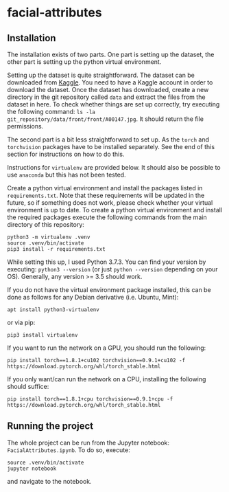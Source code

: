 # facial-attributes

## Installation
The installation exists of two parts. One part is setting up the dataset,
the other part is setting up the python virtual environment.

Setting up the dataset is quite straightforward. The dataset can be
downloaded from [Kaggle](https://www.kaggle.com/davidjfisher/illinois-doc-labeled-faces-dataset). 
You need to have a Kaggle account in order to download the dataset.
Once the dataset has downloaded, create a new directory in the git
repository called `data` and extract the files from the dataset in here.
To check whether things are set up correctly, try executing the following
command: `ls -la git_repository/data/front/front/A00147.jpg`. It should
return the file permissions.

The second part is a bit less straightforward to set up. As the `torch`
and `torchvision` packages have to be installed separately. See the end
of this section for instructions on how to do this.


Instructions for `virtualenv` are provided below. It should also be possible
to use `anaconda` but this has not been tested.

Create a python virtual environment and install the packages listed in
`requirements.txt`. Note that these requirements will be updated in the
future, so if something does not work, please check whether your virtual
environment is up to date. To create a python virtual environment and
install the required packages execute the following commands from the
main directory of this repository:
```
python3 -m virtualenv .venv
source .venv/bin/activate
pip3 install -r requirements.txt
```

While setting this up, I used Python 3.7.3. You can find your version by
executing: `python3 --version` (or just `python --version` depending on
your OS). Generally, any version >= 3.5 should work.

If you do not have the virtual environment package installed, this can be
done as follows for any Debian derivative (i.e. Ubuntu, Mint):
```
apt install python3-virtualenv
```
or via pip:
```
pip3 install virtualenv
```

If you want to run the network on a GPU, you should run the following:
```
pip install torch==1.8.1+cu102 torchvision==0.9.1+cu102 -f https://download.pytorch.org/whl/torch_stable.html
```

If you only want/can run the network on a CPU, installing the following
should suffice:
```
pip install torch==1.8.1+cpu torchvision==0.9.1+cpu -f https://download.pytorch.org/whl/torch_stable.html
```

## Running the project

The whole project can be run from the Jupyter notebook: 
`FacialAttributes.ipynb`. To do so, execute:
```
source .venv/bin/activate
jupyter notebook
```
and navigate to the notebook.
